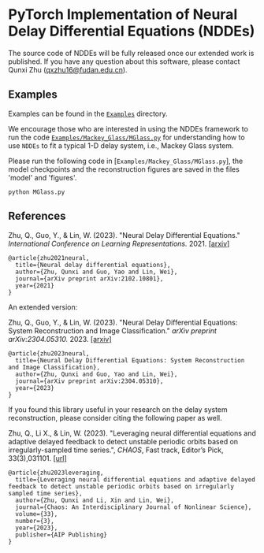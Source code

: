 # PyTorch Implementation of Neural Delay Differential Equations (NDDEs)
The source code of NDDEs will be fully released once our extended work is published. If you have any question about this software, please contact Qunxi Zhu (qxzhu16@fudan.edu.cn).

## Examples
Examples can be found in the [`Examples`](./Examples) directory.

We encourage those who are interested in using the NDDEs framework to run the code [`Examples/Mackey_Glass/MGlass.py`](./Examples/Mackey_Glass/MGlass.py) for understanding how to use `NDDEs` to fit a typical 1-D delay system, i.e., Mackey Glass system.

Please run the following code in [`Examples/Mackey_Glass/MGlass.py`], the model checkpoints and the reconstruction figures are saved in the files  'model' and 'figures'.
```
python MGlass.py
```

## References


Zhu, Q., Guo, Y., & Lin, W. (2023). "Neural Delay Differential Equations." *International Conference on Learning Representations.* 2021. [[arxiv]](https://arxiv.org/abs/2102.10801)

```
@article{zhu2021neural,
  title={Neural delay differential equations},
  author={Zhu, Qunxi and Guo, Yao and Lin, Wei},
  journal={arXiv preprint arXiv:2102.10801},
  year={2021}
}
```
An extended version:

Zhu, Q., Guo, Y., & Lin, W. (2023). "Neural Delay Differential Equations: System Reconstruction and Image Classification." *arXiv preprint arXiv:2304.05310.* 2023. [[arxiv]](https://arxiv.org/abs/2304.05310)

```
@article{zhu2023neural,
  title={Neural Delay Differential Equations: System Reconstruction and Image Classification},
  author={Zhu, Qunxi and Guo, Yao and Lin, Wei},
  journal={arXiv preprint arXiv:2304.05310},
  year={2023}
}

```

If you found this library useful in your research on the delay system reconstruction, please consider citing the following paper as well.

Zhu, Q., Li X., & Lin, W. (2023). "Leveraging neural differential equations and adaptive delayed feedback to detect unstable periodic orbits based on irregularly-sampled time series.", *CHAOS*, Fast track, Editor’s Pick, 33(3),031101. [[url]](https://doi.org/10.1063/5.0143839)
```
@article{zhu2023leveraging,
  title={Leveraging neural differential equations and adaptive delayed feedback to detect unstable periodic orbits based on irregularly sampled time series},
  author={Zhu, Qunxi and Li, Xin and Lin, Wei},
  journal={Chaos: An Interdisciplinary Journal of Nonlinear Science},
  volume={33},
  number={3},
  year={2023},
  publisher={AIP Publishing}
}
```

